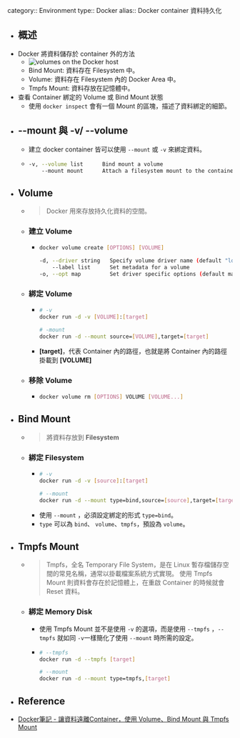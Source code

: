 category:: Environment
type:: Docker
alias:: Docker container 資料持久化

- ## 概述
- Docker 將資料儲存於 container 外的方法
	- ![volumes on the Docker host](https://docs.docker.com/storage/images/types-of-mounts-volume.png)
	- Bind Mount: 資料存在 Filesystem 中。
	- Volume: 資料存在 Filesystem 內的 Docker Area 中。
	- Tmpfs Mount: 資料存放在記憶體中。
- 查看 Container 綁定的 Volume 或 Bind Mount 狀態
	- 使用 `docker inspect` 會有一個 Mount 的區塊，描述了資料綁定的細節。
- ## --mount 與 -v/ --volume
	- 建立 docker container 皆可以使用 `--mount` 或 `-v` 來綁定資料。
	- ```bash
	  -v, --volume list      Bind mount a volume
	      --mount mount      Attach a filesystem mount to the container
	  ```
- ## Volume
	- > Docker 用來存放持久化資料的空間。
	- ### 建立 Volume
		- ```bash
		  docker volume create [OPTIONS] [VOLUME]
		  
		  -d, --driver string   Specify volume driver name (default "local")
		      --label list      Set metadata for a volume
		  -o, --opt map         Set driver specific options (default map[])
		  ```
	- ### 綁定 Volume
		- ```bash
		  # -v
		  docker run -d -v [VOLUME]:[target]
		  
		  # -mount
		  docker run -d --mount source=[VOLUME],target=[target]
		  ```
		- **[target]**，代表 Container 內的路徑，也就是將 Container 內的路徑掛載到 **[VOLUME]**
	- ### 移除 Volume
		- ```bash
		  docker volume rm [OPTIONS] VOLUME [VOLUME...]
		  ```
- ## Bind Mount
	- > 將資料存放到 **Filesystem**
	- ### 綁定 Filesystem
		- ```bash
		  # -v
		  docker run -d -v [source]:[target]
		  
		  # --mount
		  docker run -d --mount type=bind,source=[source],target=[target]
		  ```
		- 使用 `--mount` ，必須設定綁定的形式 `type=bind`。
		- `type` 可以為 `bind`、 `volume`、`tmpfs`，預設為 `volume`。
- ## Tmpfs Mount
	- > Tmpfs，全名 Temporary File System，是在 Linux 暫存檔儲存空間的常見名稱，通常以掛載檔案系統方式實現。
	  使用 Tmpfs Mount 則資料會存在於記憶體上，在重啟 Container 的時候就會 Reset 資料。
	- ### 綁定 Memory Disk
		- 使用 Tmpfs Mount 並不是使用 `-v` 的選項，而是使用 `--tmpfs` ，`--tmpfs` 就如同 `-v`一樣簡化了使用 `--mount` 時所需的設定。
		- ```bash
		  # --tmpfs
		  docker run -d --tmpfs [target]
		  
		  # --mount
		  docker run -d --mount type=tmpfs,[target]
		  ```
- ## Reference
- [Docker筆記 - 讓資料遠離Container，使用 Volume、Bind Mount 與 Tmpfs Mount](https://medium.com/alberthg-docker-notes/docker%E7%AD%86%E8%A8%98-%E8%AE%93%E8%B3%87%E6%96%99%E9%81%A0%E9%9B%A2container-%E4%BD%BF%E7%94%A8-volume-bind-mount-%E8%88%87-tmpfs-mount-6908da341d11)